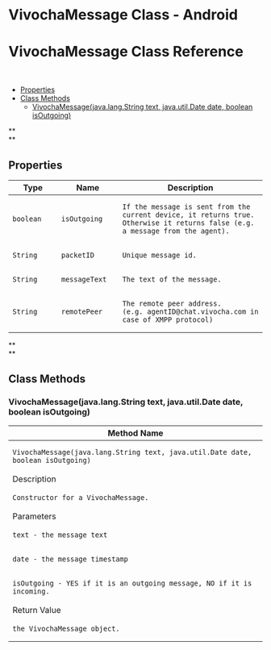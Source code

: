 # VivochaMessage Class - Android

# **VivochaMessage Class Reference**

 

-   [Properties](#VivochaMessageClass-Android-Properties)
-   [Class Methods](#VivochaMessageClass-Android-ClassMethods)
    -   [VivochaMessage(java.lang.String text, java.util.Date date,
        boolean
        isOutgoing)](#VivochaMessageClass-Android-VivochaMessage(java.lang.Stringtext,java.util.Datedate,booleanisOutgoing))

  

**  
**

## **Properties**

<table>
<colgroup>
<col style="width: 33%" />
<col style="width: 33%" />
<col style="width: 33%" />
</colgroup>
<thead>
<tr class="header">
<th>Type</th>
<th>Name</th>
<th>Description</th>
</tr>
</thead>
<tbody>
<tr class="odd">
<td><pre><code>boolean</code></pre></td>
<td><pre><code>isOutgoing</code></pre></td>
<td><pre><code>If the message is sent from the current device, it returns true. Otherwise it returns false (e.g. a message from the agent).</code></pre></td>
</tr>
<tr class="even">
<td><pre><code>String</code></pre></td>
<td><pre><code>packetID</code></pre></td>
<td><pre><code>Unique message id.</code></pre></td>
</tr>
<tr class="odd">
<td><pre><code>String</code></pre></td>
<td><pre><code>messageText</code></pre></td>
<td><pre><code>The text of the message.</code></pre></td>
</tr>
<tr class="even">
<td><pre><code>String</code></pre></td>
<td><pre><code>remotePeer</code></pre></td>
<td><pre><code>The remote peer address. (e.g. agentID@chat.vivocha.com in case of XMPP protocol)</code></pre></td>
</tr>
</tbody>
</table>

**  
**

## **Class Methods**

### VivochaMessage(java.lang.String text, java.util.Date date, boolean isOutgoing)

<table>
<colgroup>
<col style="width: 100%" />
</colgroup>
<thead>
<tr class="header">
<th>Method Name</th>
</tr>
</thead>
<tbody>
<tr class="odd">
<td><pre><code>VivochaMessage(java.lang.String text, java.util.Date date, boolean isOutgoing)</code></pre></td>
</tr>
<tr class="even">
<td>Description</td>
</tr>
<tr class="odd">
<td><pre><code>Constructor for a VivochaMessage.</code></pre></td>
</tr>
<tr class="even">
<td>Parameters</td>
</tr>
<tr class="odd">
<td><pre><code>text - the message text</code></pre></td>
</tr>
<tr class="even">
<td><pre><code>date - the message timestamp</code></pre></td>
</tr>
<tr class="odd">
<td><pre><code>isOutgoing - YES if it is an outgoing message, NO if it is incoming.</code></pre></td>
</tr>
<tr class="even">
<td>Return Value</td>
</tr>
<tr class="odd">
<td><pre><code>the VivochaMessage object.</code></pre></td>
</tr>
</tbody>
</table>
